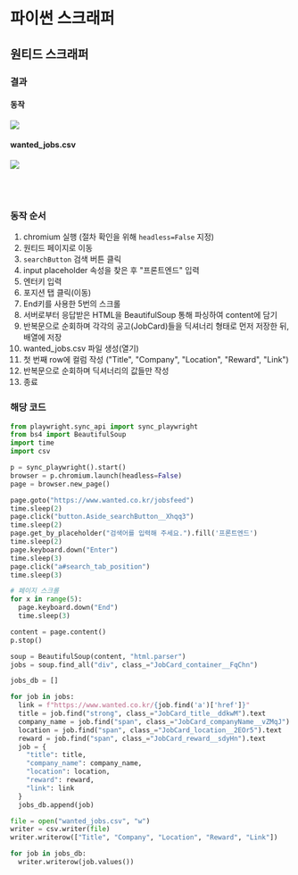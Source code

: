 # 파이썬 스크래퍼

## 원티드 스크래퍼

### 결과

#### 동작

![](https://velog.velcdn.com/images/nu11/post/a45c5106-9c4d-427a-a2f2-eef21787d0d2/image.gif)

#### wanted_jobs.csv

![](https://velog.velcdn.com/images/nu11/post/93819f8f-d34b-44f7-bc5b-ac0152d85f5b/image.png)

<br /><br />

### 동작 순서

1. chromium 실행
   (절차 확인을 위해 `headless=False` 지정)
2. 원티드 페이지로 이동
3. `searchButton` 검색 버튼 클릭
4. input placeholder 속성을 찾은 후 "프론트엔드" 입력
5. 엔터키 입력
6. 포지션 탭 클릭(이동)
7. End키를 사용한 5번의 스크롤
8. 서버로부터 응답받은 HTML을 BeautifulSoup 통해 파싱하여 content에 담기
9. 반복문으로 순회하며 각각의 공고(JobCard)들을 딕셔너리 형태로 먼저 저장한 뒤, 배열에 저장
10. wanted_jobs.csv 파일 생성(열기)
11. 첫 번째 row에 컬럼 작성
    ("Title", "Company", "Location", "Reward", "Link")
12. 반복문으로 순회하며 딕셔너리의 값들만 작성
13. 종료

### 해당 코드

```python
from playwright.sync_api import sync_playwright
from bs4 import BeautifulSoup
import time
import csv

p = sync_playwright().start()
browser = p.chromium.launch(headless=False)
page = browser.new_page()

page.goto("https://www.wanted.co.kr/jobsfeed")
time.sleep(2)
page.click("button.Aside_searchButton__Xhqq3")
time.sleep(2)
page.get_by_placeholder("검색어를 입력해 주세요.").fill('프론트엔드')
time.sleep(2)
page.keyboard.down("Enter")
time.sleep(3)
page.click("a#search_tab_position")
time.sleep(3)

# 페이지 스크롤
for x in range(5):
  page.keyboard.down("End")
  time.sleep(3)

content = page.content()
p.stop()

soup = BeautifulSoup(content, "html.parser")
jobs = soup.find_all("div", class_="JobCard_container__FqChn")

jobs_db = []

for job in jobs:
  link = f"https://www.wanted.co.kr/{job.find('a')['href']}"
  title = job.find("strong", class_="JobCard_title__ddkwM").text
  company_name = job.find("span", class_="JobCard_companyName__vZMqJ").text
  location = job.find("span", class_="JobCard_location__2EOr5").text
  reward = job.find("span", class_="JobCard_reward__sdyHn").text
  job = {
    "title": title,
    "company_name": company_name,
    "location": location,
    "reward": reward,
    "link": link
  }
  jobs_db.append(job)

file = open("wanted_jobs.csv", "w")
writer = csv.writer(file)
writer.writerow(["Title", "Company", "Location", "Reward", "Link"])

for job in jobs_db:
  writer.writerow(job.values())
```
